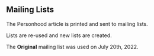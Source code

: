 ## Mailing Lists

The Personhood article is printed and sent to mailing lists.

Lists are re-used and new lists are created.

The **Original** mailing list was used on July 20th, 2022.

